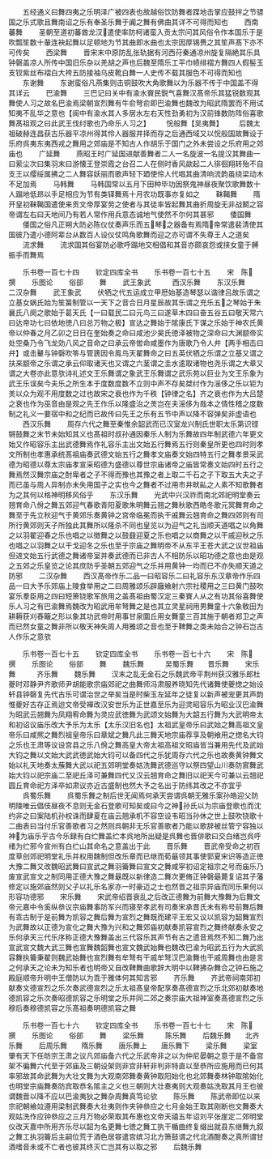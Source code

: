 <!-- { "loadSidebar": true } -->
　　五经通义曰舞四夷之乐明泽广被四表也故越俗饮防舞者蹀地击掌应鼓拌之节骠国之乐式歌且舞南诏之乐有奉圣乐舞于阗之舞有佛曲其详不可得而知也
　　西南蕃舞
　　圣朝至道初蕃酋龙汉遣使率防柯诸蛮入贡太宗问其风俗令作本国乐于是吹瓢笙数十軰连袂起舞以足顿地为节其曲即水曲也太宗因厚锡赉之其笙声髙下亦不可传矣
　　西梁舞
　　晋宋末中原防乱张轨据有河西苻秦通凉州旋复隔絶其乐具钟磬盖凉人所传中国旧乐杂以羌胡之声也后魏至隋乐工平巾帻绯褶方舞四人假髻玉支钗紫丝布褶白大袴五防接袖乌皮靴白舞一人史传不载其服色不可得而知也
　　东谢舞
　　东谢蛮俗凡燕集则击铜鼓吹大角歌舞以为乐器不传于中国盖不得其详云
　　巴渝舞
　　三巴记曰关中有渝水賨民鋭气喜舞汉髙帝乐其猛锐数观其舞使人习之故名巴渝焉梁朝宣烈舞有牛俞弩俞即巴渝舞也魏改为昭武隋罢而不用试知夷不乱华之意也【阆中有渝水其人多居水左右天性劲勇初为汉前锋数防阵俗喜歌舞髙祖观之曰此武王伐纣歌也乃命乐人习之】
　　恱般舞【吴夷舞】
　　后魏太祖破赫连昌获古乐器平凉州得其伶人器服并择而存之后通西域又以恱般国故舞设于乐府呉夷东夷西戎之舞用之郊庙是不知古人作胡乐于国门之外未尝设之乐府用之郊庙也
　　广延舞
　　燕昭王时广延国进献善舞者二人一名旋波一名提汉其舞曲一曰萦尘次曰集羽末曰游懐王登崇霞之台召二人在侧时香风歘起二人徘徊翔转殆不自支王以缨绥属拂之二人舞容妖丽而歌声轻下廼使伶人代唱其曲清响流韵虽绕梁动木不足加焉
　　马韩舞
　　马韩国常以五月下田种毕功因祭鬼神昼夜聚饮歌舞数十人蹋地低昻以手足相应为节有类铎舞焉十月农功既事亦复如之
　　靺鞨舞
　　隋开皇初靺鞨国遣使来贡文帝厚宴劳之使者与其徒率皆起舞其曲折周旋无非战鬭之容帝谓左右曰天地间乃有若人常作用兵意态诚地气使然不尔何其甚邪
　　倭国舞
　　倭国之俗凡正朔大防必陈仪仗奏声乐而五琴之器备有焉隋帝常遣裴清使其国彼乃遣小德阿辈台从数百人设仪仗鸣角歌舞而迎之亦可谓不失尊王人之道矣
　　流求舞
　　流求国其俗宴防必歌呼蹋地交相倡和其音亦颇哀怨或挟女童于髆振手而舞焉

　　乐书卷一百七十四
　　钦定四库全书
　　乐书卷一百七十五
　　宋　陈　撰
　　乐图论
　　俗部
　　舞
　　武王象武　　　西汉乐舞
　　东汉乐舞　　　二汉杂舞
　　武王象武
　　伏牺之代五运成立甲厯始基造琴瑟以谐律吕故乐谓之立基女娲氏始为笙簧制管以一天下之音合日月星辰故其乐谓之充乐五之琴始于朱襄氏八阕之歌始于葛天氏【一曰载民二曰元鸟三曰遂草木四曰奋五谷五曰敬天常六曰达帝功七曰依地徳八曰总万物之极】宣达之舞始于隂康氏下谋之乐始于神农氏黄帝以仲春之月乙卯之日日在奎始奏之命曰咸池少昊氏徳泽被物之深命曰大渊颛帝实处空桑乃令飞龙効八风之音命之曰承云帝喾命咸墨作为唐歌乃令人弁【两手相击曰弁】或击鼙与钟磬吹笭与管篪因令鳯鸟天翟舞命之曰五英伏牺之乐谓之立基又谓之扶来颛帝之乐谓之承云仰取诸天也又谓之六茎谓之圭水逺取诸物也尧乐谓之大章又谓之大卷亦此意欤诗礼述文王乐舞谓之象武王乐舞谓之武乐苑以巨业为文王乐象为武王乐误矣今夫乐之所生本于度数度数不立则中声不存矣桀纣作为滛侈之乐以钜为羙以众为观不用度数之过也故宋之衰也作为千秩【钟律之名】齐之衰也作为大吕楚之衰也作为巫音由是观之先王作乐以隆盛治之羙岂在夫滛侈为哉本之情性稽之度数制之礼义一要宿中和之纪而已故传曰先王之乐有五节中声以降不容弹矣非虚语也
　　西汉乐舞
　　周存六代之舞至秦惟余韶武而已汉室龙兴制氏世职太乐第识铿锵鼓舞之末节未始知其义也髙祖时叔孙通因秦乐人制为乐舞故四年制武德六年更文始又作昭容乐主出武德舞焉作礼容乐主出文始五行舞焉五行则秦皇所更也四时则孝文所制也孝惠承统髙祖庙奏武德文始五行之舞孝文庙奏文始四特五行之舞孝景采武德为昭德以尊太宗庙孝宣采昭德为盛德以尊世宗庙诸帝之庙皆常奏文始四时五行之舞焉然汉舞宗庙之酎卑者之子不得而豫也其豫之者上取二千石之子下取五大夫之子而已虽与周人异制亦未失用国子之实也今之舞者不过用市井畎畆之人素不知歌舞者为之其何以格神明移风俗乎
　　东汉乐舞
　　光武中兴汉祚而南北郊祀明堂奏云翘育命八佾之舞五郊迎气春歌青阳夏歌朱明舞云翘之舞秋歌西皓冬歌元冥舞育命之舞至于先立秋迎气于黄郊乐奏黄钟之宫帝临冕而执干戚舞云翘育命之舞四郊则有司所行黄郊则天子所独此其舞所以隆杀不同也皇览以为迎气之礼当顺天道唱之以角舞之以羽翟迎春之乐也唱之以徴舞之以鼓鼗迎夏之乐也唱之以商舞之以干戚迎秋之乐也唱之以羽舞之以干戈迎冬之乐也至于宗庙之舞明帝不从东平王苍大武之议世祖庙但进文始五行武德之舞诸帝室并奏武德而已非古人不相防乐以昭功德之意也由是观之五郊之乐皇览之论其庶防乎圣朝五郊迎气之乐并用黄钟一均而已不亦失顺天道之防邪
　　二汉杂舞
　　西汉髙帝作乐二品一曰昭容乐二曰礼容乐东汉章帝作乐四品一曰大予乐郊庙上陵食举用之二曰周雅颂乐辟廱飨射六宗社稷用之三曰黄门鼓吹宴乐羣臣用之四曰短箫铙歌军旅用之盖髙祖由蜀汉定三秦賨人从之有功其俗喜舞使乐人习之有巴渝舞焉魏改为昭武用牟弩舞之是也其立灵星祠用男舞童十六象敎田为耕耨获刈舂簸之形以象其功武帝时用事甘泉圜丘用女舞童三百其施于朝者郑卫之声而已然女童之舞非所以敬天神失周人用雅颂之音也至于鞞舞之类未始合之钟石岂古人作乐之意欤

　　乐书卷一百七十五
　　钦定四库全书
　　乐书卷一百七十六
　　宋　陈　撰
　　乐图论
　　俗部
　　舞
　　魏乐舞　　　吴蜀乐舞　　晋乐舞
　　宋乐舞　　　齐乐舞
　　魏乐舞
　　汉末之乱无金石之乐魏武帝平荆州获汉雅乐郎杜夔时邓静尹齐歌师尹胡能歌宗庙郊祀之曲舞师冯肃服养晓知先代诸舞使夔揔之始设轩县钟磬复先代古乐可谓治世之举矣当是时柴玉左延年之徒复以新声被宠更其声韵惟夔好古存正焉迨文帝受襌改汉安世乐为正世嘉至乐为迎灵昭容乐为昭业汉巴渝舞为昭武云翘舞为凤翔宥命舞为灵应武徳舞为武颂文始舞为大韶五行舞为大武明帝太和初诏议庙乐改大予乐为太乐【太乐汉旧名也】太祖武皇帝乐曰武始之舞高祖文皇帝乐曰咸熈之舞烈祖皇帝乐曰章斌之舞凡此三舞天地宗庙荐享及朝飨用之揔名大钧之乐也王肃等议设宫县之乐八佾之舞高皇大帝太祖高祖文昭庙皆当兼用先代及武始大钧之舞以文始大武武徳武始大钧可以备四代之乐犹周存六代之乐也故奏黄钟舞文始以礼天地奏太蔟舞大武以祀五郊明堂奏姑洗舞武德巡守以祭四望山川奏防賔舞武始大钧以祀宗庙二至祀丘泽可兼舞四代又汉云翘育命之舞旧以祀天今可兼以云翘祀圆丘育命祀方泽卒如肃议亦近古盛制也然大予之名出于防纬其改之不亦宜乎
　　呉蜀乐舞
　　呉蜀乐舞之制后世无闻焉何承天尝谓呉朝无雅乐案孙皓迎父防明陵唯云倡伎昼夜不息则无金石登歌可知矣或曰今之神孙氏以为宗庙登歌也而沈约非之曰案陆机孙权诛而肆夏在庙云翘承机不容空设韦昭当孙休之世上鼓吹铙歌十二曲表曰当付乐官善歌者习之然则呉朝非无乐官善歌者乃能以歌辞被丝管宁容独以神为庙乐乎古今乐録有白纻舞盖纻本呉地所出疑是呉舞也晋俳歌曰交白绪岂呉呼绪为纻邪今宣州有白纻山其命名之意盖出于此
　　晋乐舞
　　晋武帝受命之初百度草创郊祀明堂礼乐并权用魏制但改乐章而已继而荀朂领其事使郭夏宋识等造正徳大豫二舞又改魏昭武舞曰宣武之舞羽籥舞曰宣文之舞咸寜初诏定祖宗之号而庙乐乃废宣武宣文之制同用正德大豫之舞朂既以新律造二舞次更脩正钟磬朂薨复诏其子藩修定以施郊庙然则父子以礼乐名家亦一时豪迈之士也然晋之祖宗异庙而同乐果何以形容功德邪
　　宋乐舞
　　宋武帝绍晋衰乱之后改正德舞为前舞大豫舞为后舞文帝元嘉中令奚纵叅议宗庙舞事防军兴而寝至孝武有司奏宋承晋氏未有称号前舞后舞有乖古制于是前舞为凯容之舞后舞为宣烈之舞既而建平王宏又议以凯容为韶舞宣烈为武舞故以正德为宣化之舞大豫为兴和之舞郊庙初献奏凯容宣烈之舞终献奏永安之乐何承天三代乐序称正德大豫舞盖出三代容乐其声节有古之遗音焉然不知二舞乃出宣武宣文魏大武三舞也宣舞魏韶舞也宣文魏武始舞也魏改巴渝为昭武五行为大武凯容舞执籥秉翟则魏武始舞也宣烈舞有牟弩有干戚牟弩汉巴渝舞也干戚周舞也由是言之何承天之论未为知乐者也明帝又自改鞞舞曲歌辞大明中以鞞拂杂舞合之钟石施之殿庭顺帝升明中王僧防以为乖于雅体何其知言邪
　　齐乐舞
　　齐武帝祠南郊初献奏文德宣烈之乐次奏武德宣烈之乐太祖髙皇帝配享奏髙德宣烈之乐北郊初献奏地德凯容之乐次奏昭德凯容之乐明堂之乐并同二郊之奏宗庙大祖神室奏髙德宣烈之乐穆后奏穆德凯容之乐髙祖奏明德凯容之舞

　　乐书卷一百七十六
　　钦定四库全书
　　乐书卷一百七十七
　　宋　陈　撰
　　乐图论
　　俗部
　　舞
　　梁乐舞　　　陈乐舞
　　后魏乐舞　　北齐乐舞
　　后周乐舞　　隋乐舞
　　唐乐舞上　　唐乐舞下
　　梁乐舞
　　梁室肇有天下任昉宗王肃之议凡郊庙备六代之乐武帝非之以为仲尼晏朝之意于是不备宫架不徧舞六代至于郊庙及三朝设架则非宫非轩非判非特直以至恭所应施用而已何其率邪故其命武舞为大壮文舞为大观南郊舞奏黄钟取阳始化也北郊舞奏林钟取隂始化也明堂宗庙舞奏防宾取恭名隂主之义也三朝则大壮奏夷则大观奏姑洗取其月王也彼谓魏晋以降不应以巴渝夷狄之舞杂周舞真笃论欤
　　陈乐舞
　　陈武帝即位以来宗祀朝飨竝遵用梁制武舞奏大壮夷则作夹钟叅应之七月金始王取其刚断也文舞奏大观姑洗作应钟叅应之三月万物必荣取其布惠也文帝天禧五年诏刘平张崖定二郊明堂仪改天嘉中所用齐乐尽以韶为名更舞七徳之舞工执干楯曲终复缀出就县东继舞九叙之舞工执羽籥后主嗣位荒于酒色居甞遣宫嫔习北方箫鼓谓之代北酒酣奏之真所谓甘酒嗜音未或不亡者也彼其终灭亡岂其有以取之邪
　　后魏乐舞
